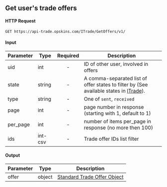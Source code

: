 ## Get user's trade offers

#### HTTP Request

`GET https://api-trade.opskins.com/ITrade/GetOffers/v1/`

#### Input

Parameter | Type | Required   | Description
--------- | -----| :--------: | -----------
uid | int |  - | ID of other user, involved in offers
state | string |  - | A comma-separated list of offer states to filter by (See available states in [ITrade](/ITrade.md#offer-states)). 
type | string |  - | One of `sent`, `received`
page | int | - | page number in response (starting with 1, default to 1) 
per_page | int | - | number of items per_page in response (no more then 100)
ids | int-csv | - | Trade offer IDs list filter
    
#### Output

Parameter | Type | Description
--------- | -----| -------- 
offer     | object    | [Standard Trade Offer Object](/ITrade.md#standard-trade-offer-object)